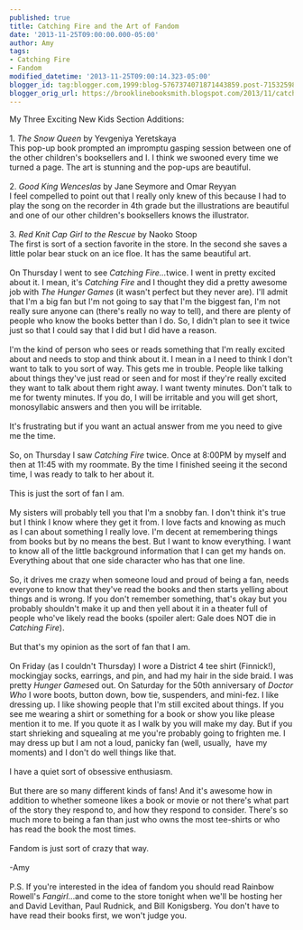 ```yaml
---
published: true
title: Catching Fire and the Art of Fandom
date: '2013-11-25T09:00:00.000-05:00'
author: Amy
tags:
- Catching Fire
- Fandom
modified_datetime: '2013-11-25T09:00:14.323-05:00'
blogger_id: tag:blogger.com,1999:blog-5767374071871443859.post-7153259889266207916
blogger_orig_url: https://brooklinebooksmith.blogspot.com/2013/11/catching-fire-and-art-of-fandom.html
---
```


My Three Exciting New Kids Section Additions:<br /><br />1. <i>The Snow Queen</i> by Yevgeniya Yeretskaya<br />This pop-up book prompted an impromptu gasping session between one of the other children's booksellers and I. I think we swooned every time we turned a page. The art is stunning and the pop-ups are beautiful.<br /><br />2. <i>Good King Wenceslas</i> by Jane Seymore and Omar Reyyan<br />I feel compelled to point out that I really only knew of this because I had to play the song on the recorder in 4th grade but the illustrations are beautiful and one of our other children's booksellers knows the illustrator.<br /><br />3. <i>Red Knit Cap Girl to the Rescue</i> by Naoko Stoop<br />The first is sort of a section favorite in the store. In the second she saves a little polar bear stuck on an ice floe. It has the same beautiful art.<br /><br />On Thursday I went to see <i>Catching Fire...</i>twice. I went in pretty excited about it. I mean, it's <i>Catching Fire</i> and I thought they did a pretty awesome job with <i>The Hunger Games </i>(it wasn't perfect but they never are). I'll admit that I'm a big fan but I'm not going to say that I'm the biggest fan, I'm not really sure anyone can (there's really no way to tell), and there are plenty of people who know the books better than I do. So, I didn't plan to see it twice just so that I could say that I did but I did have a reason.<br /><br />I'm the kind of person who sees or reads something that I'm really excited about and needs to stop and think about it. I mean in a I need to think I don't want to talk to you sort of way. This gets me in trouble. People like talking about things they've just read or seen and for most if they're really excited they want to talk about them right away. I want twenty minutes. Don't talk to me for twenty minutes. If you do, I will be irritable and you will get short, monosyllabic answers and then you will be irritable.<br /><br />It's frustrating but if you want an actual answer from me you need to give me the time.<br /><br />So, on Thursday I saw <i>Catching Fire</i> twice. Once at 8:00PM by myself and then at 11:45 with my roommate. By the time I finished seeing it the second time, I was ready to talk to her about it.<br /><br />This is just the sort of fan I am. <br /><br />My sisters will probably tell you that I'm a snobby fan. I don't think it's true but I think I know where they get it from. I love facts and knowing as much as I can about something I really love. I'm decent at remembering things from books but by no means the best. But I want to know everything. I want to know all of the little background information that I can get my hands on. Everything about that one side character who has that one line.<br /><br />So, it drives me crazy when someone loud and proud of being a fan, needs everyone to know that they've read the books and then starts yelling about things and is wrong. If you don't remember something, that's okay but you probably shouldn't make it up and then yell about it in a theater full of people who've likely read the books (spoiler alert: Gale does NOT die in <i>Catching Fire</i>).<br /><br />But that's my opinion as the sort of fan that I am.<br /><br />On Friday (as I couldn't Thursday) I wore a District 4 tee shirt (Finnick!), mockingjay socks, earrings, and pin, and had my hair in the side braid. I was pretty <i>Hunger Games</i>ed out. On Saturday for the 50th anniversary of <i>Doctor Who</i> I wore boots, button down, bow tie, suspenders, and mini-fez. I like dressing up. I like showing people that I'm still excited about things. If you see me wearing a shirt or something for a book or show you like please mention it to me. If you quote it as I walk by you will make my day. But if you start shrieking and squealing at me you're probably going to frighten me. I may dress up but I am not a loud, panicky fan (well, usually,&nbsp; have my moments) and I don't do well things like that.<br /><br />I have a quiet sort of obsessive enthusiasm.<br /><br />But there are so many different kinds of fans! And it's awesome how in addition to whether someone likes a book or movie or not there's what part of the story they respond to, and how they respond to consider. There's so much more to being a fan than just who owns the most tee-shirts or who has read the book the most times. <br /><br />Fandom is just sort of crazy that way. <br /><br />-Amy<br /><br />P.S. If you're interested in the idea of fandom you should read Rainbow Rowell's <i>Fangirl</i>...and come to the store tonight when we'll be hosting her and David Levithan, Paul Rudnick, and Bill Konigsberg. You don't have to have read their books first, we won't judge you.